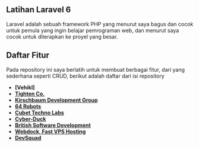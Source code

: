 ## Latihan Laravel 6

Laravel adalah sebuah framework PHP yang menurut saya bagus dan cocok untuk pemula yang ingin belajar pemrograman web, dan menurut saya cocok untuk diterapkan ke proyel yang besar.

## Daftar Fitur

Pada repository ini saya berlatih untuk membuat berbagai fitur, dari yang sederhana seperti CRUD,
berikut adalah daftar dari isi repository

-   **[Vehikl]**
-   **[Tighten Co.](https://tighten.co)**
-   **[Kirschbaum Development Group](https://kirschbaumdevelopment.com)**
-   **[64 Robots](https://64robots.com)**
-   **[Cubet Techno Labs](https://cubettech.com)**
-   **[Cyber-Duck](https://cyber-duck.co.uk)**
-   **[British Software Development](https://www.britishsoftware.co)**
-   **[Webdock, Fast VPS Hosting](https://www.webdock.io/en)**
-   **[DevSquad](https://devsquad.com)**
